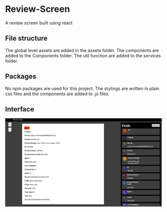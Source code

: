 # Review-Screen
A review screen built using react

## File structure
The global level assets are added in the assets folder.
The components are added to the Components folder.
The util function are added to the services folder.

## Packages
No npm packages are used for this project. The stylings are written in plain css files and the components are added to .js files.

## Interface
![image](review-screen.png)

